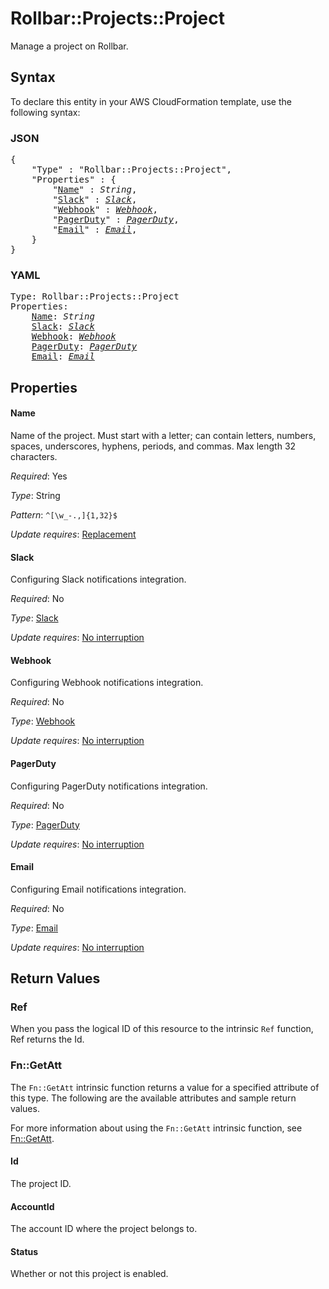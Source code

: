 # Rollbar::Projects::Project

Manage a project on Rollbar.

## Syntax

To declare this entity in your AWS CloudFormation template, use the following syntax:

### JSON

<pre>
{
    "Type" : "Rollbar::Projects::Project",
    "Properties" : {
        "<a href="#name" title="Name">Name</a>" : <i>String</i>,
        "<a href="#slack" title="Slack">Slack</a>" : <i><a href="slack.md">Slack</a></i>,
        "<a href="#webhook" title="Webhook">Webhook</a>" : <i><a href="webhook.md">Webhook</a></i>,
        "<a href="#pagerduty" title="PagerDuty">PagerDuty</a>" : <i><a href="pagerduty.md">PagerDuty</a></i>,
        "<a href="#email" title="Email">Email</a>" : <i><a href="email.md">Email</a></i>,
    }
}
</pre>

### YAML

<pre>
Type: Rollbar::Projects::Project
Properties:
    <a href="#name" title="Name">Name</a>: <i>String</i>
    <a href="#slack" title="Slack">Slack</a>: <i><a href="slack.md">Slack</a></i>
    <a href="#webhook" title="Webhook">Webhook</a>: <i><a href="webhook.md">Webhook</a></i>
    <a href="#pagerduty" title="PagerDuty">PagerDuty</a>: <i><a href="pagerduty.md">PagerDuty</a></i>
    <a href="#email" title="Email">Email</a>: <i><a href="email.md">Email</a></i>
</pre>

## Properties

#### Name

Name of the project. Must start with a letter; can contain letters, numbers, spaces, underscores, hyphens, periods, and commas. Max length 32 characters.

_Required_: Yes

_Type_: String

_Pattern_: <code>^[\w\_\-\.\,]{1,32}$</code>

_Update requires_: [Replacement](https://docs.aws.amazon.com/AWSCloudFormation/latest/UserGuide/using-cfn-updating-stacks-update-behaviors.html#update-replacement)

#### Slack

Configuring Slack notifications integration.

_Required_: No

_Type_: <a href="slack.md">Slack</a>

_Update requires_: [No interruption](https://docs.aws.amazon.com/AWSCloudFormation/latest/UserGuide/using-cfn-updating-stacks-update-behaviors.html#update-no-interrupt)

#### Webhook

Configuring Webhook notifications integration.

_Required_: No

_Type_: <a href="webhook.md">Webhook</a>

_Update requires_: [No interruption](https://docs.aws.amazon.com/AWSCloudFormation/latest/UserGuide/using-cfn-updating-stacks-update-behaviors.html#update-no-interrupt)

#### PagerDuty

Configuring PagerDuty notifications integration.

_Required_: No

_Type_: <a href="pagerduty.md">PagerDuty</a>

_Update requires_: [No interruption](https://docs.aws.amazon.com/AWSCloudFormation/latest/UserGuide/using-cfn-updating-stacks-update-behaviors.html#update-no-interrupt)

#### Email

Configuring Email notifications integration.

_Required_: No

_Type_: <a href="email.md">Email</a>

_Update requires_: [No interruption](https://docs.aws.amazon.com/AWSCloudFormation/latest/UserGuide/using-cfn-updating-stacks-update-behaviors.html#update-no-interrupt)

## Return Values

### Ref

When you pass the logical ID of this resource to the intrinsic `Ref` function, Ref returns the Id.

### Fn::GetAtt

The `Fn::GetAtt` intrinsic function returns a value for a specified attribute of this type. The following are the available attributes and sample return values.

For more information about using the `Fn::GetAtt` intrinsic function, see [Fn::GetAtt](https://docs.aws.amazon.com/AWSCloudFormation/latest/UserGuide/intrinsic-function-reference-getatt.html).

#### Id

The project ID.

#### AccountId

The account ID where the project belongs to.

#### Status

Whether or not this project is enabled.

